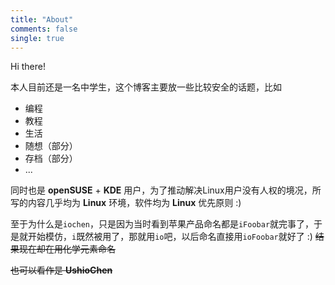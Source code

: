 ```yaml
---
title: "About"
comments: false
single: true
---
```


Hi there!

本人目前还是一名中学生，这个博客主要放一些比较安全的话题，比如

- 编程
- 教程
- 生活
- 随想（部分）
- 存档（部分）
- ...

同时也是 **openSUSE** + **KDE** 用户，为了推动解决Linux用户没有人权的境况，所写的内容几乎均为 **Linux** 环境，软件均为 **Linux** 优先原则 :)

至于为什么是`iochen`，只是因为当时看到苹果产品命名都是`iFoobar`就完事了，于是就开始模仿，`i`既然被用了，那就用`io`吧，以后命名直接用`ioFoobar`就好了 :) ~~结果现在却在用化学元素命名~~

~~也可以看作是 **UshioChen**~~